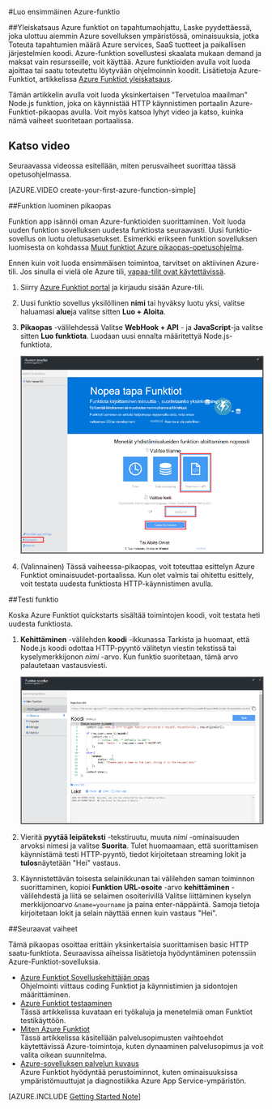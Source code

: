 <properties
   pageTitle="Luo ensimmäinen Azure-funktio | Microsoft Azure"
   description="Luo ensimmäinen Azure funktion, serverless-sovelluksessa, alle kahdessa minuutissa."
   services="functions"
   documentationCenter="na"
   authors="ggailey777"
   manager="erikre"
   editor=""
   tags=""
/>

<tags
   ms.service="functions"
   ms.devlang="multiple"
   ms.topic="hero-article"
   ms.tgt_pltfrm="multiple"
   ms.workload="na"
   ms.date="09/08/2016"
   ms.author="glenga"/>

#<a name="create-your-first-azure-function"></a>Luo ensimmäinen Azure-funktio

##<a name="overview"></a>Yleiskatsaus
Azure funktiot on tapahtumaohjattu, Laske pyydettäessä, joka ulottuu aiemmin Azure sovelluksen ympäristössä, ominaisuuksia, jotka Toteuta tapahtumien määrä Azure services, SaaS tuotteet ja paikallisen järjestelmien koodi. Azure-funktion sovellustesi skaalata mukaan demand ja maksat vain resursseille, voit käyttää. Azure funktioiden avulla voit luoda ajoittaa tai saatu toteutettu löytyvään ohjelmoinnin koodit. Lisätietoja Azure-Funktiot, artikkelissa [Azure Funktiot yleiskatsaus](functions-overview.md).

Tämän artikkelin avulla voit luoda yksinkertaisen "Tervetuloa maailman" Node.js funktion, joka on käynnistää HTTP käynnistimen portaalin Azure-Funktiot-pikaopas avulla. Voit myös katsoa lyhyt video ja katso, kuinka nämä vaiheet suoritetaan portaalissa.

## <a name="watch-the-video"></a>Katso video

Seuraavassa videossa esitellään, miten perusvaiheet suorittaa tässä opetusohjelmassa. 

[AZURE.VIDEO create-your-first-azure-function-simple]

##<a name="create-a-function-from-the-quickstart"></a>Funktion luominen pikaopas

Funktion app isännöi oman Azure-funktioiden suorittaminen. Voit luoda uuden funktion sovelluksen uudesta funktiosta seuraavasti. Uusi funktio-sovellus on luotu oletusasetukset. Esimerkki erikseen funktion sovelluksen luomisesta on kohdassa [Muut funktiot Azure pikaopas-opetusohjelma](functions-create-first-azure-function-azure-portal.md).

Ennen kuin voit luoda ensimmäisen toimintoa, tarvitset on aktiivinen Azure-tili. Jos sinulla ei vielä ole Azure tili, [vapaa-tilit ovat käytettävissä](https://azure.microsoft.com/free/).

1. Siirry [Azure Funktiot portal](https://functions.azure.com/signin) ja kirjaudu sisään Azure-tili.

2. Uusi funktio sovellus yksilöllinen **nimi** tai hyväksy luotu yksi, valitse haluamasi **alue**ja valitse sitten **Luo + Aloita**. 

3. **Pikaopas** -välilehdessä Valitse **WebHook + API** - ja **JavaScript**-ja valitse sitten **Luo funktiota**. Luodaan uusi ennalta määritettyä Node.js-funktiota. 

    ![](./media/functions-create-first-azure-function/function-app-quickstart-node-webhook.png)

4. (Valinnainen) Tässä vaiheessa-pikaopas, voit toteuttaa esittelyn Azure Funktiot ominaisuudet-portaalissa.   Kun olet valmis tai ohitettu esittely, voit testata uudesta funktiosta HTTP-käynnistimen avulla.

##<a name="test-the-function"></a>Testi funktio

Koska Azure Funktiot quickstarts sisältää toimintojen koodi, voit testata heti uudesta funktiosta.

1. **Kehittäminen** -välilehden **koodi** -ikkunassa Tarkista ja huomaat, että Node.js koodi odottaa HTTP-pyyntö välitetyn viestin tekstissä tai kyselymerkkijonon *nimi* -arvo. Kun funktio suoritetaan, tämä arvo palautetaan vastausviesti.

    ![](./media/functions-create-first-azure-function/function-app-develop-tab-testing.png)

2. Vieritä **pyytää leipäteksti** -tekstiruutu, muuta *nimi* -ominaisuuden arvoksi nimesi ja valitse **Suorita**. Tulet huomaamaan, että suorittamisen käynnistämä testi HTTP-pyyntö, tiedot kirjoitetaan streaming lokit ja **tulos**näytetään "Hei" vastaus. 

3. Käynnistettävän toisesta selainikkunan tai välilehden saman toiminnon suorittaminen, kopioi **Funktion URL-osoite** -arvo **kehittäminen** -välilehdestä ja liitä se selaimen osoiterivillä Valitse liittäminen kyselyn merkkijonoarvo `&name=yourname` ja paina enter-näppäintä. Samoja tietoja kirjoitetaan lokit ja selain näyttää ennen kuin vastaus "Hei".

##<a name="next-steps"></a>Seuraavat vaiheet

Tämä pikaopas osoittaa erittäin yksinkertaisia suorittamisen basic HTTP saatu-funktiota. Seuraavissa aiheissa lisätietoja hyödyntäminen potenssiin Azure-Funktiot-sovelluksia.

+ [Azure Funktiot Sovelluskehittäjän opas](functions-reference.md)  
Ohjelmointi viittaus coding Funktiot ja käynnistimien ja sidontojen määrittäminen.
+ [Azure Funktiot testaaminen](functions-test-a-function.md)  
Tässä artikkelissa kuvataan eri työkaluja ja menetelmiä oman Funktiot testikäyttöön.
+ [Miten Azure Funktiot](functions-scale.md)  
Tässä artikkelissa käsitellään palvelusopimusten vaihtoehdot käytettävissä Azure-toimintoja, kuten dynaaminen palvelusopimus ja voit valita oikean suunnitelma. 
+ [Azure-sovelluksen palvelun kuvaus](../app-service/app-service-value-prop-what-is.md)  
Azure Funktiot hyödyntää perustoiminnot, kuten ominaisuuksissa ympäristömuuttujat ja diagnostiikka Azure App Service-ympäristön. 

[AZURE.INCLUDE [Getting Started Note](../../includes/functions-get-help.md)]
